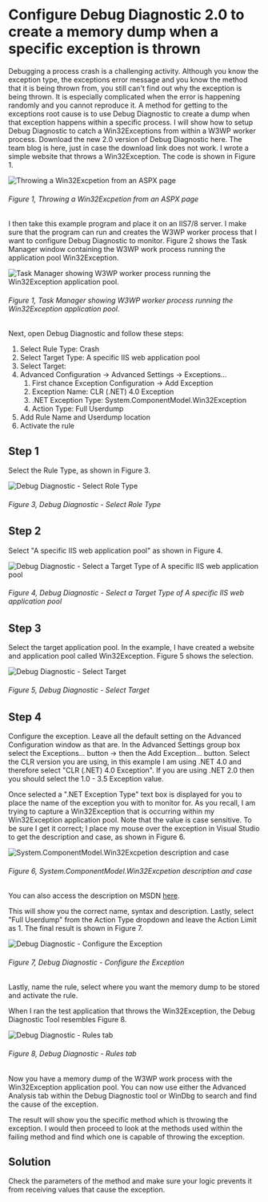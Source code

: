 # Configure Debug Diagnostic 2.0 to create a memory dump when a specific exception is thrown

Debugging a process crash is a challenging activity.  Although you know the exception type, the exceptions error message and you know the method that it is being thrown from, you still can't find out why the exception is being thrown.  It is especially complicated when the error is happening randomly and you cannot reproduce it.
A method for getting to the exceptions root cause is to use Debug Diagnostic to create a dump when that exception happens within a specific process.  I will show how to setup Debug Diagnostic to catch a Win32Exceptions from within a W3WP worker process.
Download the new 2.0 version of Debug Diagnostic here.  The team blog is here, just in case the download link does not work.
I wrote a simple website that throws a Win32Exception.  The code is shown in Figure 1.

![Throwing a Win32Excpetion from an ASPX page][FIGURE1]
###### Figure 1, Throwing a Win32Excpetion from an ASPX page

I then take this example program and place it on an IIS7/8 server.  I make sure that the program can run and creates the W3WP worker process that I want to configure Debug Diagnostic to monitor.  Figure 2 shows the Task Manager window containing the W3WP work process running the application pool Win32Exception.

![Task Manager showing W3WP worker process running the Win32Exception application pool.][FIGURE2]
###### Figure 1, Task Manager showing W3WP worker process running the Win32Exception application pool.

Next, open Debug Diagnostic and follow these steps:

1. Select Rule Type: Crash
2. Select Target Type: A specific IIS web application pool
3. Select Target: <TheApplicationPool>
4. Advanced Configuration -> Advanced Settings -> Exceptions… 
   1. First chance Exception Configuration -> Add Exception
   2. Exception Name: CLR (.NET) 4.0 Exception
   3. .NET Exception Type:  System.ComponentModel.Win32Exception
   4. Action Type: Full Userdump
5. Add Rule Name and Userdump location
6. Activate the rule

## Step 1

Select the Rule Type, as shown in Figure 3.

![Debug Diagnostic - Select Role Type][FIGURE3]
###### Figure 3, Debug Diagnostic - Select Role Type

## Step 2

Select "A specific IIS web application pool" as shown in Figure 4.

![Debug Diagnostic - Select a Target Type of A specific IIS web application pool][FIGURE4]
###### Figure 4, Debug Diagnostic - Select a Target Type of A specific IIS web application pool

## Step 3

Select the target application pool.  In the example, I have created a website and application pool called Win32Exception.  Figure 5 shows the selection.

![Debug Diagnostic - Select Target][FIGURE5]
###### Figure 5, Debug Diagnostic - Select Target

## Step 4
Configure the exception.  Leave all the default setting on the Advanced Configuration window as that are.  In the Advanced Settings group box select the Exceptions… button -> then the Add Exception… button.  Select the CLR version you are using, in this example I am using .NET 4.0 and therefore select "CLR (.NET) 4.0 Exception".  If you are using .NET 2.0 then you should select the 1.0 - 3.5 Exception value.

Once selected a ".NET Exception Type" text box is displayed for you to place the name of the exception you with to monitor for.  As you recall, I am trying to capture a Win32Exception that is occurring within my Win32Exception application pool.  Note that the value is
case sensitive.  To be sure I get it correct; I place my mouse over the exception in Visual Studio to get the description and case, as shown in Figure 6.

![System.ComponentModel.Win32Excpetion description and case][FIGURE6]
###### Figure 6, System.ComponentModel.Win32Excpetion description and case

You can also access the description on MSDN [here][LINK3].

This will show you the correct name, syntax and description.  Lastly, select "Full Userdump" from the Action Type dropdown and leave the Action Limit as 1.  The final result is shown in Figure 7.

![Debug Diagnostic - Configure the Exception][FIGURE7]
###### Figure 7, Debug Diagnostic - Configure the Exception

Lastly, name the rule, select where you want the memory dump to be stored and activate the rule.

When I ran the test application that throws the Win32Exception, the Debug Diagnostic Tool resembles Figure 8.

![Debug Diagnostic - Rules tab][FIGURE8]
###### Figure 8, Debug Diagnostic - Rules tab

Now you have a memory dump of the W3WP work process with the Win32Exception application pool.  You can now use either the Advanced Analysis tab within the Debug Diagnostic tool or WinDbg to search and find the cause of the exception.

The result will show you the specific method which is throwing the exception.  I would then proceed to look at the methods used within the failing method and find which one is capable of throwing the exception.

## Solution

Check the parameters of the method and make sure your logic prevents it from receiving values that cause the exception.

[FIGURE1]: ../images/2014/msdn-0351.png "Figure 1, Throwing a Win32Excpetion from an ASPX page"
[FIGURE2]: ../images/2014/msdn-0352.png "Figure 2, Task Manager showing W3WP worker process running the Win32Exception application pool."
[FIGURE3]: ../images/2014/msdn-0353.png "Figure 3, Debug Diagnostic - Select Role Type"
[FIGURE4]: ../images/2014/msdn-0354.png "Figure 4, Debug Diagnostic - Select a Target Type of A specific IIS web application pool"
[FIGURE5]: ../images/2014/msdn-0355.png "Figure 5, Debug Diagnostic - Select Target"
[FIGURE6]: ../images/2014/msdn-0356.png "Figure 6, System.ComponentModel.Win32Excpetion description and case"
[FIGURE7]: ../images/2014/msdn-0357.png "Figure 7, Debug Diagnostic - Configure the Exception"
[FIGURE8]: ../images/2014/msdn-0358.png "Figure 8, Install"


[LINK1]: https://www.microsoft.com/en-us/download/details.aspx?id=49924
[LINK2]: http://blogs.msdn.com/b/debugdiag/
[LINK3]: http://msdn.microsoft.com/en-us/library/system.componentmodel.win32exception.aspx
